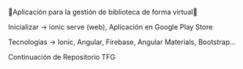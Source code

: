 🔱Aplicación para la gestión de biblioteca de forma virtual🔱

Inicializar -> ionic serve (web), Aplicación en Google Play Store

Tecnologias -> Ionic, Angular, Firebase, Angular Materials, Bootstrap...

Continuación de Repositorio TFG
